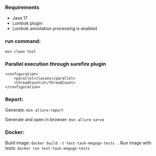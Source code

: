 ### Requirements
* Java 17
* Lombok plugin
* Lombok annotation processing is enabled

### run command:
`mvn clean test`

### Parallel execution through surefire plugin
```
<configuration>
    <parallel>classes</parallel>
    <threadCount>2</threadCount>
</configuration>
```

### Report: </h3>
Generate: `mvn allure:report` <p>
Generate and open in browser: `mvn allure:serve`

### Docker:
Build image: `docker build -t test-task-megogo-tests .`
Run image with tests: `docker run test-task-megogo-tests`
